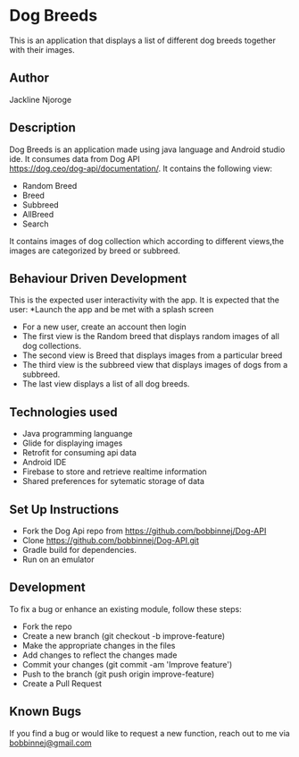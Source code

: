 # Dog Breeds

This is an application that displays a list of different dog breeds together with their images.

## Author
Jackline Njoroge

## Description
Dog Breeds is an application made using java language and Android studio ide. It consumes data from Dog API<br>
https://dog.ceo/dog-api/documentation/. 
It contains the following view:
* Random Breed
* Breed
* Subbreed
* AllBreed
* Search

It contains images of dog collection which according to different views,the images are categorized by breed or subbreed.<br>

## Behaviour Driven Development
This is the expected user interactivity with the app.
It is expected that the user:
*Launch the app and be met with a splash screen
* For a new user,  create an account then login
* The first view is the Random breed that displays random images of all dog collections.
* The second view is Breed that displays images from a particular breed
* The third view is the subbreed view that displays images of dogs from a subbreed.
* The last view  displays a list of all dog breeds.

## Technologies used
* Java programming languange
* Glide for displaying images
* Retrofit for consuming api data
* Android IDE
* Firebase to store and retrieve realtime information
* Shared preferences for sytematic storage of data

## Set Up Instructions
* Fork the Dog Api repo from https://github.com/bobbinnej/Dog-API
* Clone https://github.com/bobbinnej/Dog-API.git
* Gradle build for dependencies.
* Run on an emulator

## Development

To fix a bug or enhance an existing module, follow these steps:
- Fork the repo
- Create a new branch (git checkout -b improve-feature)
- Make the appropriate changes in the files
- Add changes to reflect the changes made
- Commit your changes (git commit -am 'Improve feature')
- Push to the branch (git push origin improve-feature)
- Create a Pull Request


## Known Bugs

If you find a bug or would like to request a new function, reach out to me via bobbinnej@gmail.com


